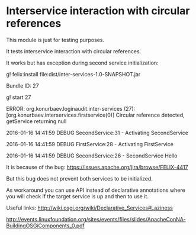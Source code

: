 # Interservice interaction with circular references

This module is just for testing purposes.

It tests interservice interaction with circular references.

It works but has exception during second service initialization:


g! felix:install file:dist/inter-services-1.0-SNAPSHOT.jar

Bundle ID: 27

g! start 27

ERROR: org.konurbaev.loginaudit.inter-services (27): [org.konurbaev.interservices.firstservice(0)] Circular reference detected, getService returning null

2016-01-16 14:41:59 DEBUG SecondService:31 - Activating SecondService

2016-01-16 14:41:59 DEBUG FirstService:28 - Activating FirstService

2016-01-16 14:41:59 DEBUG SecondService:26 - SecondService Hello


It is because of the bug: https://issues.apache.org/jira/browse/FELIX-4417

But this bug does not prevent both services to be initialized.

As workaround you can use API instead of declarative annotations where you will check if the target service is up and then to use it.


Useful links:
http://wiki.osgi.org/wiki/Declarative_Services#Laziness

http://events.linuxfoundation.org/sites/events/files/slides/ApacheConNA-BuildingOSGiComponents_0.pdf